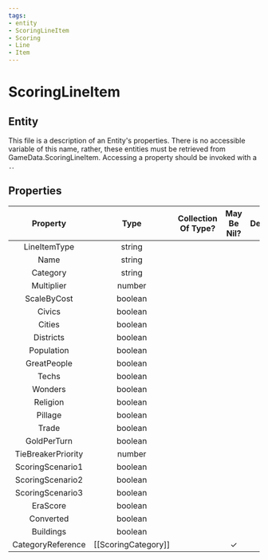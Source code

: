 ```yaml
---
tags:
- entity
- ScoringLineItem
- Scoring
- Line
- Item
---
```

# ScoringLineItem
## Entity
This file is a description of an Entity's properties. There is no accessible variable of this name, rather, these entities must be retrieved from GameData.ScoringLineItem. Accessing a property should be invoked with a `.`.
## Properties
|	Property	|	Type	|	Collection Of Type?	|	May Be Nil?	|	Default	|	References	|	Key	|	Notes	|
|	:-:	|	:-:	|	:-:	|	:-:	|	:-:	|	:-:	|	:-:	|	-:	|
|	LineItemType	|	string	|		|		|		|		|	✓	|	|
|	Name	|	string	|		|		|		|		|		|	|
|	Category	|	string	|		|		|		|	[[ScoringCategory]].CategoryType	|		|	|
|	Multiplier	|	number	|		|		|	1	|		|		|	|
|	ScaleByCost	|	boolean	|		|		|	0	|		|		|	|
|	Civics	|	boolean	|		|		|	0	|		|		|	|
|	Cities	|	boolean	|		|		|	0	|		|		|	|
|	Districts	|	boolean	|		|		|	0	|		|		|	|
|	Population	|	boolean	|		|		|	0	|		|		|	|
|	GreatPeople	|	boolean	|		|		|	0	|		|		|	|
|	Techs	|	boolean	|		|		|	0	|		|		|	|
|	Wonders	|	boolean	|		|		|	0	|		|		|	|
|	Religion	|	boolean	|		|		|	0	|		|		|	|
|	Pillage	|	boolean	|		|		|	0	|		|		|	|
|	Trade	|	boolean	|		|		|	0	|		|		|	|
|	GoldPerTurn	|	boolean	|		|		|	0	|		|		|	|
|	TieBreakerPriority	|	number	|		|		|		|		|		|	|
|	ScoringScenario1	|	boolean	|		|		|	0	|		|		|	|
|	ScoringScenario2	|	boolean	|		|		|	0	|		|		|	|
|	ScoringScenario3	|	boolean	|		|		|	0	|		|		|	|
|	EraScore	|	boolean	|		|		|	0	|		|		|	|
|	Converted	|	boolean	|		|		|	0	|		|		|	|
|	Buildings	|	boolean	|		|		|	0	|		|		|	|
|	CategoryReference	|	[[ScoringCategory]]	|		|	✓	|		|		|		|	|
